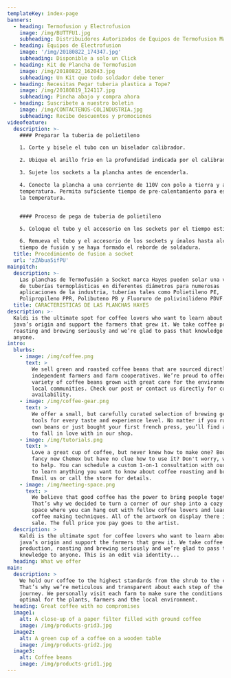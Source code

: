 ```yaml
---
templateKey: index-page
banners:
  - heading: Termofusion y Electrofusion
    image: /img/BUTTFU1.jpg
    subheading: Distribuidores Autorizados de Equipos de Termofusion Marca HAYES
  - heading: Equipos de Electrofusion
    image: '/img/20180822_174347.jpg'
    subheading: Disponible a solo un Click
  - heading: Kit de Plancha de Termofusion
    image: /img/20180822_162043.jpg
    subheading: Un Kit que todo soldador debe tener
  - heading: Necesitas Pegar tuberia plastica a Tope?
    image: /img/20180819_124117.jpg
    subheading: Pincha abajo y compra ahora
  - heading: Suscribete a nuestro boletin
    image: /img/CONTACTENOS-COLINDUSTRIA.jpg
    subheading: Recibe descuentos y promociones
videofeature:
  description: >-
    #### Preparar la tuberia de polietileno

    1. Corte y bisele el tubo con un biselador calibrador.

    2. Ubique el anillo frio en la profundidad indicada por el calibrador.

    3. Sujete los sockets a la plancha antes de encenderla.

    4. Conecte la plancha a una corriente de 110V con polo a tierra y ajuste la
    temperatura. Permita suficiente tiempo de pre-calentamiento para estabilizar
    la temperatura.


    #### Proceso de pega de tuberia de polietileno

    5. Coloque el tubo y el accesorio en los sockets por el tiempo estipulado.

    6. Remueva el tubo y el accesorio de los sockets y únalos hasta alcanzar el
    tiempo de fusión y se haya formado el reborde de soldadura.
  title: Procedimiento de fusion a socket
  url: 'zZAbua5ifPU'
mainpitch:
  description: >-
    Las planchas de Termofusión a Socket marca Hayes pueden solar una variedad
    de tuberías termoplásticas en diferentes diámetros para numerosas
    aplicaciones de la industria, tuberías tales como Polietileno PE,
    Polipropileno PPR, Polibuteno PB y Fluoruro de polivinilideno PDVF.
  title: CARACTERISTICAS DE LAS PLANCHAS HAYES
description: >-
  Kaldi is the ultimate spot for coffee lovers who want to learn about their
  java’s origin and support the farmers that grew it. We take coffee production,
  roasting and brewing seriously and we’re glad to pass that knowledge to
  anyone.
intro:
  blurbs:
    - image: /img/coffee.png
      text: >
        We sell green and roasted coffee beans that are sourced directly from
        independent farmers and farm cooperatives. We’re proud to offer a
        variety of coffee beans grown with great care for the environment and
        local communities. Check our post or contact us directly for current
        availability.
    - image: /img/coffee-gear.png
      text: >
        We offer a small, but carefully curated selection of brewing gear and
        tools for every taste and experience level. No matter if you roast your
        own beans or just bought your first french press, you’ll find a gadget
        to fall in love with in our shop.
    - image: /img/tutorials.png
      text: >
        Love a great cup of coffee, but never knew how to make one? Bought a
        fancy new Chemex but have no clue how to use it? Don't worry, we’re here
        to help. You can schedule a custom 1-on-1 consultation with our baristas
        to learn anything you want to know about coffee roasting and brewing.
        Email us or call the store for details.
    - image: /img/meeting-space.png
      text: >
        We believe that good coffee has the power to bring people together.
        That’s why we decided to turn a corner of our shop into a cozy meeting
        space where you can hang out with fellow coffee lovers and learn about
        coffee making techniques. All of the artwork on display there is for
        sale. The full price you pay goes to the artist.
  description: >
    Kaldi is the ultimate spot for coffee lovers who want to learn about their
    java’s origin and support the farmers that grew it. We take coffee
    production, roasting and brewing seriously and we’re glad to pass that
    knowledge to anyone. This is an edit via identity...
  heading: What we offer
main:
  description: >
    We hold our coffee to the highest standards from the shrub to the cup.
    That’s why we’re meticulous and transparent about each step of the coffee’s
    journey. We personally visit each farm to make sure the conditions are
    optimal for the plants, farmers and the local environment.
  heading: Great coffee with no compromises
  image1:
    alt: A close-up of a paper filter filled with ground coffee
    image: /img/products-grid3.jpg
  image2:
    alt: A green cup of a coffee on a wooden table
    image: /img/products-grid2.jpg
  image3:
    alt: Coffee beans
    image: /img/products-grid1.jpg
---
```


